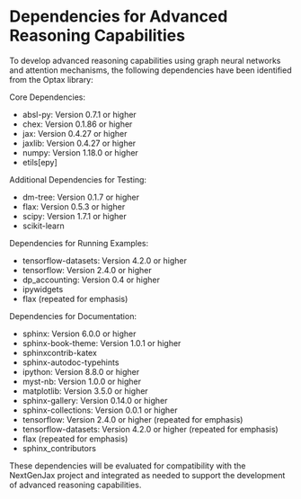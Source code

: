 # Dependencies for Advanced Reasoning Capabilities

To develop advanced reasoning capabilities using graph neural networks and attention mechanisms, the following dependencies have been identified from the Optax library:

Core Dependencies:
- absl-py: Version 0.7.1 or higher
- chex: Version 0.1.86 or higher
- jax: Version 0.4.27 or higher
- jaxlib: Version 0.4.27 or higher
- numpy: Version 1.18.0 or higher
- etils[epy]

Additional Dependencies for Testing:
- dm-tree: Version 0.1.7 or higher
- flax: Version 0.5.3 or higher
- scipy: Version 1.7.1 or higher
- scikit-learn

Dependencies for Running Examples:
- tensorflow-datasets: Version 4.2.0 or higher
- tensorflow: Version 2.4.0 or higher
- dp_accounting: Version 0.4 or higher
- ipywidgets
- flax (repeated for emphasis)

Dependencies for Documentation:
- sphinx: Version 6.0.0 or higher
- sphinx-book-theme: Version 1.0.1 or higher
- sphinxcontrib-katex
- sphinx-autodoc-typehints
- ipython: Version 8.8.0 or higher
- myst-nb: Version 1.0.0 or higher
- matplotlib: Version 3.5.0 or higher
- sphinx-gallery: Version 0.14.0 or higher
- sphinx-collections: Version 0.0.1 or higher
- tensorflow: Version 2.4.0 or higher (repeated for emphasis)
- tensorflow-datasets: Version 4.2.0 or higher (repeated for emphasis)
- flax (repeated for emphasis)
- sphinx_contributors

These dependencies will be evaluated for compatibility with the NextGenJax project and integrated as needed to support the development of advanced reasoning capabilities.
